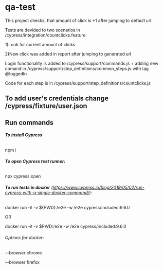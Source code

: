 # qa-test

This project checks, that amount of click is +1 after jumping to default url

Tests are devided to two scenarios in /cypress/integration/countclicks.feature:

1)Look for current amount of clicks

2)New click was added in report after jumping to generated url

Login functionality is added to /cypress/support/commands.js + adding new comand in /cypress/support/step_definitions/common_steps.js with tag @loggedIn

Code for each step is in /cypress/support/step_definitions/countclicks.js

## To add user's credentials change /cypress/fixture/user.json

## **Run commands**

###### **To install Cypress**

npm i

###### **To open Cypress test runner:**

npx cypress open

###### **To run tests in docker** (https://www.cypress.io/blog/2019/05/02/run-cypress-with-a-single-docker-command/):

docker run -it -v ${PWD}:/e2e -w /e2e cypress/included:9.6.0

OR

docker run -it -v $PWD:/e2e -w /e2e cypress/included:9.6.0

###### Options for docker:

--browser chrome

--browser firefox

